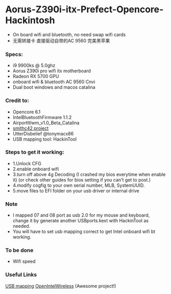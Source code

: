 # Aorus-Z390i-itx-Prefect-Opencore-Hackintosh

- On board wifi and bluetooth, no need swap wifi cards
- 无需转接卡 直接驱动自带的AC 9560 完美黑苹果

### Specs:
- i9 9900ks @ 5.0ghz 
- Aorus Z390i pro wifi itx motherboard
- Radeon RX 5700 GPU
- onboard wifi & bluetooth AC 9560 Cnvi
- Dual boot windows and macos catalina

### Credit to:
- Opencore 6.1
- IntelBluetoothFirmware 1.1.2
- AirportItlwm_v1.0_Beta_Catalina
- [smithc42 project](https://github.com/smithc42/hackintosh_gigabyte_z390i)
- UtterDisbelief @tonymacx86
- USB mapping tool: HackinTool

### Steps to get it working:
- 1.Unlock CFG
- 2.enable onboard wifi
- 3.turn off above 4g Decoding (I crashed my bios everytime when enable it)
(or check other guides for bios setting if you can't get to post.)
- 4.modify cogfig to your own serial number, MLB, SystemUUID.
- 5.move files to EFI folder on your usb driver or internal drive

### Note
- I mapped 07 and 08 port as usb 2.0 for my mouse and keyboard, change it by generate another USBports.kext with HackinTool as needed.
- You will have to set usb mapping correct to get Intel onboard wifi bt working.

### To be done
- Wifi speed

### Useful Links
[USB mapping](https://www.tonymacx86.com/threads/the-new-beginners-guide-to-usb-port-configuration.286553/)
[OpenIntelWireless](https://github.com/OpenIntelWireless) (Awesome project!)
